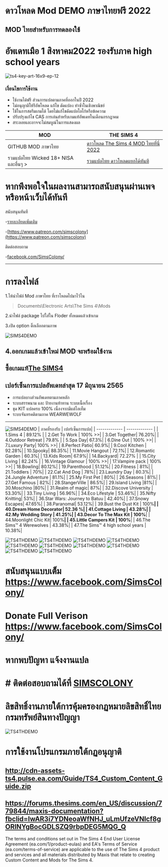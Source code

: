 

# ดาวโหลด Mod DEMO ภาษาไทยฟรี 2022
## MOD ไทยสำหรับการทดลองใช้ 

# อัพเดทเมือ 1 สิงหาคม2022 รองรับภาค high school years
![ts4-key-art-16x9-ep-12](https://user-images.githubusercontent.com/13219372/182015669-8b4269ff-9a4f-495e-94a5-c5197fefd19c.jpg)


### เงื่อนไขการใช้งาน
- ใช้งานได้ฟรี ส่วนการแปลตามภาคที่ออกในปี 2022
- ไม่อนุญาติให้รีอัพโหลด แก้ไข ดัดแปลง ทำซ้ำในเชิงพาณิชย์ 
- ใช้ในการสตรีมเกมได้ โดยไม่แก้ไขดัดแปลโลโก้หรือข้อความ 
- ปรับปรุงแก้ไข CAS การเล่นสำหรับเกมแท้อัพเดทในเดือนกรกฏาคม
- สระลอยและอาจจะไม่สมบูณ์ในการแสดงผล

| MOD   | THE SIMS 4 |
| ------------- | ------------- |
|GITHUB MOD ภาษาไทย   | [ดาวโหลด  The Sims 4 MOD ไทยที่นี่ 2022]() |
|รวมแปลไทย Wicked 18+  NISA และอื่นๆ > | [รวมแปลไทย ดาวโหลดแยกได้ทันที](https://simscolony.github.io)|

# หากพึงพอใจในผลงานสามารถสนับสนุนผ่านเพจหรือหน้าเว็บได้ทันที

สนับสนุนทันที 

-[รายละเอียดเพิ่มเติม](https://simscolony.github.io/Recent.html)

-[https://www.patreon.com/simscolony](https://www.patreon.com/simscolony)


ติดต่อสอบถาม

-[facebook.com/SimsColony/](https://www.facebook.com/SimsColony)



-------------------------------------------
# การลงไฟล์
1.ไห้นำไฟล์ Mod ภาษาไทย ที่เราโหลดไปมาไว้ไน 

>Documents\Electronic Arts\The Sims 4\Mods

2.นำไฟล์ package ไปใส่ใน Floder ทั้งหมดแล้วเข้าเกม

3.เปิด option ติ๊กเลือกตามภาพ

 ![SIMS4DEMO](https://github.com/simscolony/TS4THDEMO/blob/master/menu2.png?raw=true)
 
4.ออกเกมแล้วเข้าใหม่ MOD จะพร้อมใช้งาน
------------------------------------------
## ซื้อเกมแท้[The SIMS4](https://www.cdkeys.com/pc/games/the-sims-4-standard-edition-pc-cd-key-origin?mw_aref=simscolony)
## เปอร์เซ็นการแปลอัพเดทล่าสุด 17 มิถุนายน 2565

* การแปลบางส่วนอัพเดทตามภาคหลัก
* ระบบสรรพนาม และ ป้ายงานท้าทาน ระบบเนื้อเรื่อง
* ชุด KIT แปลครบ 100% เนื่องจากมีแต่ไอเท็ม
* ระบบจันทรคติตามภาค WEARWEWOLF
-------------------------------------
 ![SIMS4DEMO](https://cdn.cloudflare.steamstatic.com/steam/apps/1222670/capsule_616x353.jpg)
| ภาคที่รองรับ   | เปอร์เซ็นการแปล|
| ------------- | ------------- |
| 1.Sims 4 |  89.12% |
| 2.Get To Work | 100% >>|
| 3.Get Together|  76.20%|
| 4.Outdoor Retreat | 79.8% |
| 5.Spa Day|  67.3%|
| 6.Dine Out |  100% >>|
| 7.Luxury Party|  100% >>|
| 8.Perfect Patio|  60.9%|
| 9.Cool Kitchen | 92.28%|
| 10.Spooky|  88.35%|
| 11.Movie Hangout | 72.1%|
| 12.Romantic Garden | 60.3%|
| 13.Kids Room|  67.9%|
| 14.Backyard|  72.27% |
| 15.City Living | 82.24% | 
| 16.Vintage Glamour | 100% >>| 
| 17.Vampire pack | 100% >>| 
| 18.Bowling|  80.12%| 
| 19.Parenthood  | 51.12%|
| 20.Fitness | 81%| 
| 21.Toddlers | 70%| 
| 22.Cat And Dog | 78%| 
| 23.Laundry Day | 80.3%| 
| 24.Jungle Adventure | 81.1%| 
| 25.My First Pet | 80%| 
| 26.Seasons | 81%| 
| 27.Get Famous | 82%| 
| 28.StangerVille | 86.5%| 
| 29.Island Living |81%|
| 30.Moschino |80%|
| 31.Realm of magic| 87%|
| 32.Discove University | 53.30%| 
| 33.Tiny Living | 56.96%| 
| 34.Eco Lifestyle |  53.46%| 
| 35.Nifty Knitting|  53%| 
| 36.Star Wars: Journey to Batuu | 42.40%| 
| 37.Snowy Escapes|  47.65%| 
| 38.Paranomal|  53.12%| 
| 39.Bust the Dust Kit |  100%**| 
| 40.Dream Home Decorator|  52.36 %| 
| 41.Cottage Living  | 43.28%| 
| 42.My Wedding Story |  41.25%| 
| 43.Decor To The Max Kit | 100%**| 
| 44.Moonlight Chic Kit|  100%**| 
| 45.Little Campers Kit | 100%**| 
| 46.The Sims™ 4 Werewolves | 43.38%| 
| 47.The Sims™ 4 high school years | 10.38%| 

![TS4THDEMO](https://i.imgur.com/Cb0ETW7.jpg)
![TS4THDEMO](https://i.imgur.com/WX3uPMf.jpg)
![TS4THDEMO](https://i.imgur.com/34GSL2S.jpg)
![TS4THDEMO](https://i.imgur.com/rppsRWD.jpg)
![TS4THDEMO](https://i.imgur.com/EumppKh.jpg)
![TS4THDEMO](https://i.imgur.com/AtVlOpM.jpg)
![TS4THDEMO](https://i.imgur.com/VlXvCl9.jpg)
![TS4THDEMO](https://i.imgur.com/1FqiZmm.jpg)
![TS4THDEMO](https://i.imgur.com/vfTgFyH.jpg)
![TS4THDEMO](https://i.imgur.com/7dFetNb.jpg)


# สนับสนุนแบบเต็ม https://www.facebook.com/SimsColony/
# Donate Full Verison https://www.facebook.com/SimsColony/


# หากพบปัญหา แจ้งงานแปล
# # ติดต่อสอบถามได้ที่ [SIMSCOLONY](https://www.facebook.com/SimsColony/)

# ลิขสิทธิ์งานภายใต้การคุ้มครองกฏหมายลิขสิทธิ์ไทย กรมทรัพย์สินทางปัญญา
![TS4THDEMO](hhttps://i.imgur.com/NRrIqrT.jpg)

# การใช้งานโปรแกรมภายใต้กฏอนุญาติ 
## http://cdn-assets-ts4.pulse.ea.com/Guide/TS4_Custom_Content_Guide.zip
## https://forums.thesims.com/en_US/discussion/779844/maxis-documentation?fbclid=IwAR3i7YDNeoaWfNHJ_uLmUfzeVNIcf8gORINYgBocGDLSZQ9rbpDEG5MQG_Q

The terms and conditions set out in The Sims 4 End User License Agreement (ea.com/1/product-eulas) and EA's Terms of Service (ea.com/terms-of-service) are applicable to the use of The Sims 4 product and services and all materials distributed by Maxis that relate to creating Custom Content and Mods for The Sims 4.
